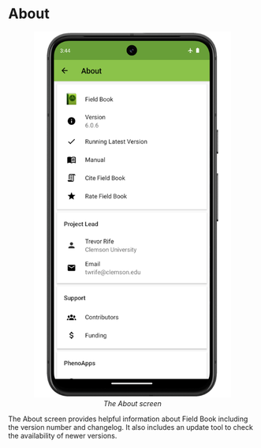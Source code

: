 About
=====

<figure align="center" class="image">
  <img src="/_static/images/about/about_framed.png" width="400px"> 
  <figcaption><i>The About screen</i></figcaption> 
</figure>

The About screen provides helpful information about Field Book including
the version number and changelog. It also includes an update tool to
check the availability of newer versions.
